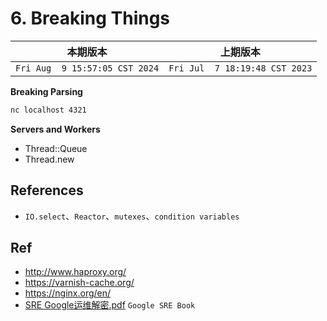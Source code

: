 # 6. Breaking Things

|本期版本|上期版本|
|:---:|:---:|
`Fri Aug  9 15:57:05 CST 2024` |`Fri Jul  7 18:19:48 CST 2023`

**Breaking Parsing**

```bash
nc localhost 4321
```

**Servers and Workers**

* Thread::Queue
* Thread.new


## References

* `IO.select`、`Reactor`、`mutexes`、`condition variables`


## Ref

* <http://www.haproxy.org/>
* <https://varnish-cache.org/>
* <https://nginx.org/en/>
* [SRE Google运维解密.pdf](https://github.com/withlin/book/blob/master/SRE%20%20Google%E8%BF%90%E7%BB%B4%E8%A7%A3%E5%AF%86.pdf) `Google SRE Book`
